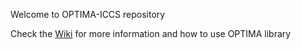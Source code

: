 Welcome to OPTIMA-ICCS repository

Check the [Wiki](https://github.com/cslab-ntua/OPTIMA-ICCS/wiki) for more information and how to use OPTIMA library
